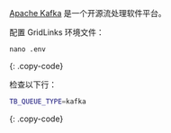 [Apache Kafka](https://kafka.apache.org/) 是一个开源流处理软件平台。

配置 GridLinks 环境文件：

```text
nano .env
```
{: .copy-code}

检查以下行：

```bash
TB_QUEUE_TYPE=kafka
```
{: .copy-code}